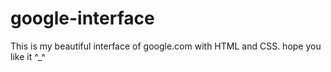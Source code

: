 # google-interface
This is my beautiful interface of google.com with HTML and CSS. 
hope you like it ^_^
